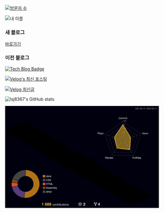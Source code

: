[![방문자 수](https://hits.seeyoufarm.com/api/count/incr/badge.svg?url=https%3A%2F%2Fgithub.com%2Flsj8367&count_bg=%23000000&title_bg=%23000000&icon=&icon_color=%23E7E7E7&title=hits&edge_flat=false)](https://hits.seeyoufarm.com)

![내 이름](https://capsule-render.vercel.app/api?type=waving&color=random&height=180&section=footer&text=Seung%20Jae%20Lee&fontColor=ffffff&fontSize=70)

### 새 블로그
[바로가기](https://lsj8367.tistory.com)

### 이전 블로그
[![Tech Blog Badge](https://velog-readme-stats.vercel.app/api/badge?name=lsj8367)](https://velog.io/@lsj8367)

[![Velog's 최신 포스팅](https://velog-readme-stats.vercel.app/api?name=lsj8367&color=dark)](https://velog.io/@lsj8367)

[![Velog 최신글](https://velog-readme-stats.vercel.app/api/list?name=lsj8367)](https://velog.io/@lsj8367) 

![lsj8367's GitHub stats](https://github-readme-stats.vercel.app/api?username=lsj8367&show_icons=true&theme=gruvbox)

![profile 3d](./profile-3d-contrib/profile-night-rainbow.svg)
